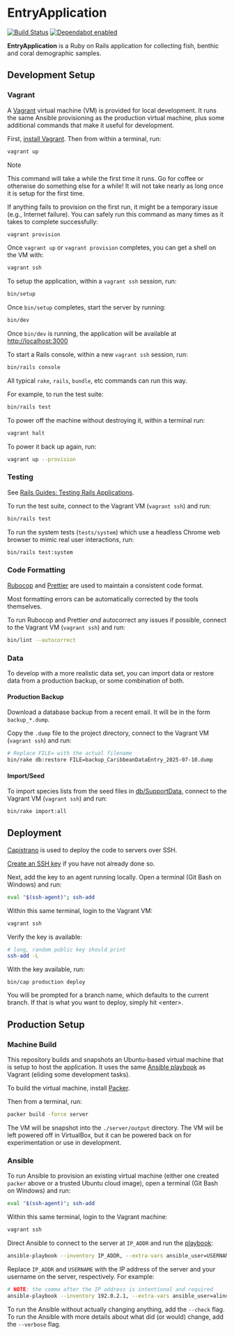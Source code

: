 # EntryApplication

[![Build Status](https://github.com/jeremiaheb/EntryApplication/actions/workflows/ci.yml/badge.svg)](https://github.com/jeremiaheb/EntryApplication/actions/workflows/ci.yml)
[![Dependabot enabled](https://img.shields.io/badge/dependabot-enabled-025e8c?logo=Dependabot)](https://github.com/jeremiaheb/EntryApplication/security/dependabot)

**EntryApplication** is a Ruby on Rails application for collecting fish, benthic and coral demographic samples.

## Development Setup

### Vagrant

A [Vagrant](https://www.vagrantup.com) virtual machine (VM) is provided for local development. It runs the same Ansible provisioning as the production virtual machine, plus some additional commands that make it useful for development.

First, [install Vagrant](https://developer.hashicorp.com/vagrant/install?product_intent=vagrant). Then from within a terminal, run:

```bash
vagrant up
```

> [!NOTE]
> This command will take a while the first time it runs. Go for coffee or otherwise do something else for a while! It will not take nearly as long once it is setup for the first time.

If anything fails to provision on the first run, it might be a temporary issue (e.g., Internet failure). You can safely run this command as many times as it takes to complete successfully:

```bash
vagrant provision
```

Once `vagrant up` or `vagrant provision` completes, you can get a shell on the VM with:

```bash
vagrant ssh
```

To setup the application, within a `vagrant ssh` session, run:

```bash
bin/setup
```

Once `bin/setup` completes, start the server by running:

```bash
bin/dev
```

Once `bin/dev` is running, the application will be available at <http://localhost:3000>

To start a Rails console, within a new `vagrant ssh` session, run:

```bash
bin/rails console
```

All typical `rake`, `rails`, `bundle`, etc commands can run this way.

For example, to run the test suite:

```bash
bin/rails test
```

To power off the machine without destroying it, within a terminal run:

```bash
vagrant halt
```

To power it back up again, run:

```bash
vagrant up --provision
```

### Testing

See [Rails Guides: Testing Rails Applications](https://guides.rubyonrails.org/testing.html).

To run the test suite, connect to the Vagrant VM (`vagrant ssh`) and run:

```bash
bin/rails test
```

To run the system tests (`tests/system`) which use a headless Chrome web browser to mimic real user interactions, run:

```bash
bin/rails test:system
```

### Code Formatting

[Rubocop](https://github.com/rubocop/rubocop) and [Prettier](https://prettier.io/) are used to maintain a consistent code format.

Most formatting errors can be automatically corrected by the tools themselves.

To run Rubocop and Prettier _and_ autocorrect any issues if possible, connect to the Vagrant VM (`vagrant ssh`) and run:

```bash
bin/lint --autocorrect
```

### Data

To develop with a more realistic data set, you can import data or restore data from a production backup, or some combination of both.

#### Production Backup

Download a database backup from a recent email. It will be in the form `backup_*.dump`.

Copy the `.dump` file to the project directory, connect to the Vagrant VM (`vagrant ssh`) and run:

```bash
# Replace FILE= with the actual filename
bin/rake db:restore FILE=backup_CaribbeanDataEntry_2025-07-10.dump
```

#### Import/Seed

To import species lists from the seed files in [db/SupportData](./db/SupportData/), connect to the Vagrant VM (`vagrant ssh`) and run:

```bash
bin/rake import:all
```

## Deployment

[Capistrano](https://capistranorb.com/) is used to deploy the code to servers over SSH.

[Create an SSH key](https://cloud.google.com/compute/docs/connect/create-ssh-keys#windows-10-or-later) if you have not already done so.

Next, add the key to an agent running locally. Open a terminal (Git Bash on Windows) and run:

```bash
eval "$(ssh-agent)"; ssh-add
```

Within this same terminal, login to the Vagrant VM:

```bash
vagrant ssh
```

Verify the key is available:

```bash
# long, random public key should print
ssh-add -L
```

With the key available, run:

```
bin/cap production deploy
```

You will be prompted for a branch name, which defaults to the current branch. If that is what you want to deploy, simply hit &lt;enter&gt;.

## Production Setup

### Machine Build

This repository builds and snapshots an Ubuntu-based virtual machine that is setup to host the application. It uses the same [Ansible playbook](./server/playbook.yml) as Vagrant (eliding some development tasks).

To build the virtual machine, install [Packer](https://www.packer.io).

Then from a terminal, run:

``` bash
packer build -force server
```

The VM will be snapshot into the `./server/output` directory. The VM will be left powered off in VirtualBox, but it can be powered back on for experimentation or use in development.

### Ansible

To run Ansible to provision an existing virtual machine (either one created `packer` above or a trusted Ubuntu cloud image), open a terminal (Git Bash on Windows) and run:

```bash
eval "$(ssh-agent)"; ssh-add
```

Within this same terminal, login to the Vagrant machine:

```bash
vagrant ssh
```

Direct Ansible to connect to the server at `IP_ADDR` and run the [playbook](./server/playbook.yml):

```bash
ansible-playbook --inventory IP_ADDR, --extra-vars ansible_user=USERNAME server/playbook.yml
```

Replace `IP_ADDR` and `USERNAME` with the IP address of the server and your username on the server, respectively. For example:

```bash
# NOTE: the comma after the IP address is intentional and required
ansible-playbook --inventory 192.0.2.1, --extra-vars ansible_user=alindeman server/playbook.yml
```

To run the Ansible without actually changing anything, add the `--check` flag. To run the Ansible with more details about what did (or would) change, add the `--verbose` flag.